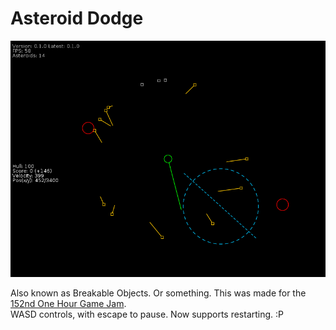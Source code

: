 # Asteroid Dodge

![](https://raw.githubusercontent.com/Guard13007/1hrgj152-Breakable-Objects/master/screenshots/4.png)

Also known as Breakable Objects. Or something. This was made for the [152nd One Hour Game Jam]().<br>
WASD controls, with escape to pause. Now supports restarting. :P
